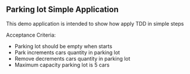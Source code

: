 Parking lot Simple Application
------------------------------------

This demo application is intended to show how apply TDD in simple steps

Acceptance Criteria:

* Parking lot should be empty when starts
* Park increments cars quantity in parking lot
* Remove decrements cars quantity in parking lot
* Maximum capacity parking lot is 5 cars

